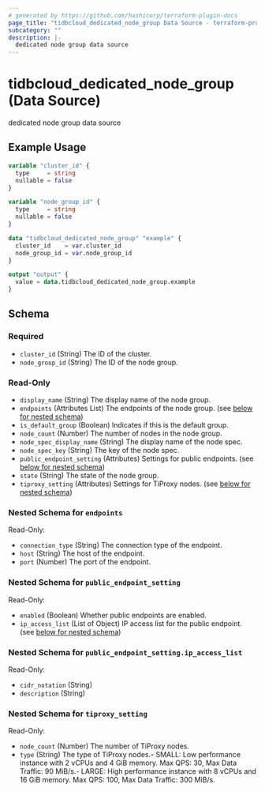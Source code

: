 ```yaml
---
# generated by https://github.com/hashicorp/terraform-plugin-docs
page_title: "tidbcloud_dedicated_node_group Data Source - terraform-provider-tidbcloud"
subcategory: ""
description: |-
  dedicated node group data source
---
```


# tidbcloud_dedicated_node_group (Data Source)

dedicated node group data source

## Example Usage

```terraform
variable "cluster_id" {
  type     = string
  nullable = false
}

variable "node_group_id" {
  type     = string
  nullable = false
}

data "tidbcloud_dedicated_node_group" "example" {
  cluster_id    = var.cluster_id
  node_group_id = var.node_group_id
}

output "output" {
  value = data.tidbcloud_dedicated_node_group.example
}
```

<!-- schema generated by tfplugindocs -->
## Schema

### Required

- `cluster_id` (String) The ID of the cluster.
- `node_group_id` (String) The ID of the node group.

### Read-Only

- `display_name` (String) The display name of the node group.
- `endpoints` (Attributes List) The endpoints of the node group. (see [below for nested schema](#nestedatt--endpoints))
- `is_default_group` (Boolean) Indicates if this is the default group.
- `node_count` (Number) The number of nodes in the node group.
- `node_spec_display_name` (String) The display name of the node spec.
- `node_spec_key` (String) The key of the node spec.
- `public_endpoint_setting` (Attributes) Settings for public endpoints. (see [below for nested schema](#nestedatt--public_endpoint_setting))
- `state` (String) The state of the node group.
- `tiproxy_setting` (Attributes) Settings for TiProxy nodes. (see [below for nested schema](#nestedatt--tiproxy_setting))

<a id="nestedatt--endpoints"></a>
### Nested Schema for `endpoints`

Read-Only:

- `connection_type` (String) The connection type of the endpoint.
- `host` (String) The host of the endpoint.
- `port` (Number) The port of the endpoint.


<a id="nestedatt--public_endpoint_setting"></a>
### Nested Schema for `public_endpoint_setting`

Read-Only:

- `enabled` (Boolean) Whether public endpoints are enabled.
- `ip_access_list` (List of Object) IP access list for the public endpoint. (see [below for nested schema](#nestedatt--public_endpoint_setting--ip_access_list))

<a id="nestedatt--public_endpoint_setting--ip_access_list"></a>
### Nested Schema for `public_endpoint_setting.ip_access_list`

Read-Only:

- `cidr_notation` (String)
- `description` (String)



<a id="nestedatt--tiproxy_setting"></a>
### Nested Schema for `tiproxy_setting`

Read-Only:

- `node_count` (Number) The number of TiProxy nodes.
- `type` (String) The type of TiProxy nodes.- SMALL: Low performance instance with 2 vCPUs and 4 GiB memory. Max QPS: 30, Max Data Traffic: 90 MiB/s.- LARGE: High performance instance with 8 vCPUs and 16 GiB memory. Max QPS: 100, Max Data Traffic: 300 MiB/s.
